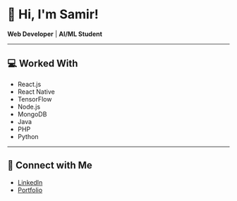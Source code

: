 # 👋 Hi, I'm Samir!

**Web Developer** | **AI/ML Student**

---

## 💻 Worked With
- React.js
- React Native
- TensorFlow
- Node.js
- MongoDB
- Java
- PHP
- Python

---

## 🔗 Connect with Me
- [LinkedIn](https://www.linkedin.com/in/samir-guragain-a17a172a5/)
- [Portfolio](https://samirguragain-portfolio.netlify.app/)
